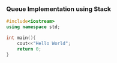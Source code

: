 ### Queue Implementation using Stack

```C++ 
#include<iostream>
using namespace std;

int main(){
    cout<<"Hello World";
    return 0;
}

```